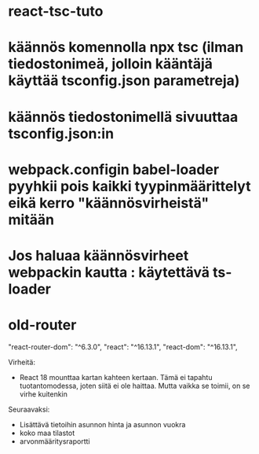 # react-tsc-tuto
# käännös komennolla npx tsc (ilman tiedostonimeä, jolloin kääntäjä käyttää tsconfig.json parametreja)
# käännös tiedostonimellä sivuuttaa tsconfig.json:in
# webpack.configin babel-loader pyyhkii pois kaikki tyypinmäärittelyt eikä kerro "käännösvirheistä" mitään
# Jos haluaa käännösvirheet webpackin kautta : käytettävä ts-loader
# old-router
"react-router-dom": "^6.3.0",
"react": "^16.13.1",
"react-dom": "^16.13.1",

Virheitä:
- React 18 mounttaa kartan kahteen kertaan. Tämä ei tapahtu tuotantomodessa, joten siitä ei ole haittaa. Mutta vaikka se toimii, on se virhe kuitenkin

Seuraavaksi:
- Lisättävä tietoihin asunnon hinta ja asunnon vuokra
- koko maa tilastot
- arvonmääritysraportti












